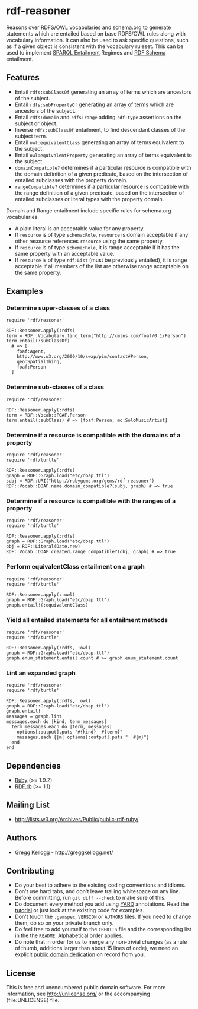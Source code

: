 # rdf-reasoner

Reasons over RDFS/OWL vocabularies and schema.org to generate statements which are entailed based on base RDFS/OWL rules along with vocabulary information. It can also be used to ask specific questions, such as if a given object is consistent with the vocabulary ruleset. This can be used to implement [SPARQL Entailment][] Regimes and [RDF Schema][] entailment.

## Features

* Entail `rdfs:subClassOf` generating an array of terms which are ancestors of the subject.
* Entail `rdfs:subPropertyOf` generating an array of terms which are ancestors of the subject.
* Entail `rdfs:domain` and `rdfs:range` adding `rdf:type` assertions on the subject or object.
* Inverse `rdfs:subClassOf` entailment, to find descendant classes of the subject term.
* Entail `owl:equivalentClass` generating an array of terms equivalent to the subject.
* Entail `owl:equivalentProperty` generating an array of terms equivalent to the subject.
* `domainCompatible?` determines if a particular resource is compatible with the domain definition of a given predicate, based on the intersection of entailed subclasses with the property domain.
* `rangeCompatible?` determines if a particular resource is compatible with the range definition of a given predicate, based on the intersection of entailed subclasses or literal types with the property domain.

Domain and Range entailment include specific rules for schema.org vocabularies.

* A plain literal is an acceptable value for any property.
* If `resource` is of type `schema:Role`, `resource` is domain acceptable if any other resource references `resource` using the same property.
* If `resource` is of type `schema:Role`, it is range acceptable if it has the same property with an acceptable value.
* If `resource` is of type `rdf:List` (must be previously entailed), it is range acceptable if all members of the list are otherwise range acceptable on the same property.

## Examples
### Determine super-classes of a class

    require 'rdf/reasoner'

    RDF::Reasoner.apply(:rdfs)
    term = RDF::Vocabulary.find_term("http://xmlns.com/foaf/0.1/Person")
    term.entail(:subClassOf)
      # => [
        foaf:Agent,
        http://www.w3.org/2000/10/swap/pim/contact#Person,
        geo:SpatialThing,
        foaf:Person
      ]

### Determine sub-classes of a class

    require 'rdf/reasoner'

    RDF::Reasoner.apply(:rdfs)
    term = RDF::Vocab::FOAF.Person
    term.entail(:subClass) # => [foaf:Person, mo:SoloMusicArtist]

### Determine if a resource is compatible with the domains of a property

    require 'rdf/reasoner'
    require 'rdf/turtle'

    RDF::Reasoner.apply(:rdfs)
    graph = RDF::Graph.load("etc/doap.ttl")
    subj = RDF::URI("http://rubygems.org/gems/rdf-reasoner")
    RDF::Vocab::DOAP.name.domain_compatible?(subj, graph) # => true

### Determine if a resource is compatible with the ranges of a property

    require 'rdf/reasoner'
    require 'rdf/turtle'

    RDF::Reasoner.apply(:rdfs)
    graph = RDF::Graph.load("etc/doap.ttl")
    obj = RDF::Literal(Date.new)
    RDF::Vocab::DOAP.created.range_compatible?(obj, graph) # => true

### Perform equivalentClass entailment on a graph

    require 'rdf/reasoner'
    require 'rdf/turtle'

    RDF::Reasoner.apply(::owl)
    graph = RDF::Graph.load("etc/doap.ttl")
    graph.entail!(:equivalentClass)

### Yield all entailed statements for all entailment methods

    require 'rdf/reasoner'
    require 'rdf/turtle'

    RDF::Reasoner.apply(:rdfs, :owl)
    graph = RDF::Graph.load("etc/doap.ttl")
    graph.enum_statement.entail.count # >= graph.enum_statement.count

### Lint an expanded graph

    require 'rdf/reasoner'
    require 'rdf/turtle'

    RDF::Reasoner.apply(:rdfs, :owl)
    graph = RDF::Graph.load("etc/doap.ttl")
    graph.entail!
    messages = graph.lint
    messages.each do |kind, term_messages|
      term_messages.each do |term, messages|
        options[:output].puts "#{kind}  #{term}"
        messages.each {|m| options[:output].puts "  #{m}"}
      end
    end

## Dependencies

* [Ruby](http://ruby-lang.org/) (>= 1.9.2)
* [RDF.rb](http://rubygems.org/gems/rdf) (>= 1.1)

## Mailing List

* <http://lists.w3.org/Archives/Public/public-rdf-ruby/>

## Authors

* [Gregg Kellogg](http://github.com/gkellogg) - <http://greggkellogg.net/>

## Contributing

* Do your best to adhere to the existing coding conventions and idioms.
* Don't use hard tabs, and don't leave trailing whitespace on any line.
  Before committing, run `git diff --check` to make sure of this.
* Do document every method you add using [YARD][] annotations. Read the
  [tutorial][YARD-GS] or just look at the existing code for examples.
* Don't touch the `.gemspec`, `VERSION` or `AUTHORS` files. If you need to
  change them, do so on your private branch only.
* Do feel free to add yourself to the `CREDITS` file and the corresponding
  list in the the `README`. Alphabetical order applies.
* Do note that in order for us to merge any non-trivial changes (as a rule
  of thumb, additions larger than about 15 lines of code), we need an
  explicit [public domain dedication][PDD] on record from you.

## License

This is free and unencumbered public domain software. For more information,
see <http://unlicense.org/> or the accompanying {file:UNLICENSE} file.

[Ruby]:             http://ruby-lang.org/
[RDF]:              http://www.w3.org/RDF/
[YARD]:             http://yardoc.org/
[YARD-GS]:          http://rubydoc.info/docs/yard/file/docs/GettingStarted.md
[PDD]:              http://lists.w3.org/Archives/Public/public-rdf-ruby/2010May/0013.html
[SPARQL]:           http://en.wikipedia.org/wiki/SPARQL
[SPARQL Query]:     http://www.w3.org/TR/2013/REC-sparql11-query-20130321/
[SPARQL Entailment]:http://www.w3.org/TR/sparql11-entailment/
[RDF 1.1]:          http://www.w3.org/TR/rdf11-concepts
[RDF.rb]:           http://rdf.rubyforge.org/
[RDF Schema]:       http://www.w3.org/TR/rdf-schema/
[Rack]:             http://rack.rubyforge.org/

